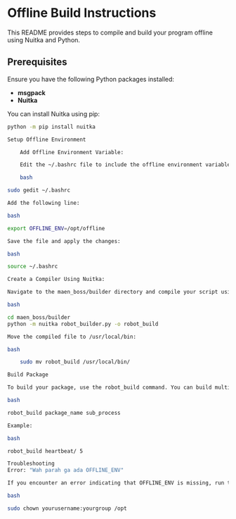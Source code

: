 # Offline Build Instructions

This README provides steps to compile and build your program offline using Nuitka and Python.

## Prerequisites

Ensure you have the following Python packages installed:

- **msgpack**
- **Nuitka**

You can install Nuitka using pip:

```bash
python -m pip install nuitka

Setup Offline Environment

    Add Offline Environment Variable:

    Edit the ~/.bashrc file to include the offline environment variable:

    bash

sudo gedit ~/.bashrc

Add the following line:

bash

export OFFLINE_ENV=/opt/offline

Save the file and apply the changes:

bash

source ~/.bashrc

Create a Compiler Using Nuitka:

Navigate to the maen_boss/builder directory and compile your script using Nuitka:

bash

cd maen_boss/builder
python -m nuitka robot_builder.py -o robot_build

Move the compiled file to /usr/local/bin:

bash

    sudo mv robot_build /usr/local/bin/

Build Package

To build your package, use the robot_build command. You can build multiple packages by specifying the package name and sub-processes:

bash

robot_build package_name sub_process

Example:

bash

robot_build heartbeat/ 5

Troubleshooting
Error: "Wah parah ga ada OFFLINE_ENV"

If you encounter an error indicating that OFFLINE_ENV is missing, run the following command to ensure the correct permissions for the /opt directory:

bash

sudo chown yourusername:yourgroup /opt
